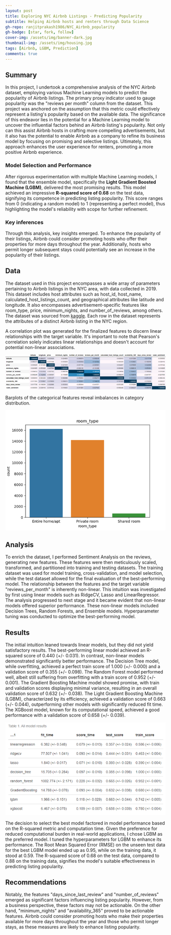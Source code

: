 ```yaml
---
layout: post
title: Exploring NYC Airbnb Listings - Predicting Popularity
subtitle: Helping Airbnb hosts and renters through Data Science
gh-repo: ranjitprakash1986/NYC_Airbnb_popularity
gh-badge: [star, fork, follow]
cover-img: /assets/img/banner-dark.jpg
thumbnail-img: /assets/img/housing.jpg
tags: [Airbnb, LGBM, Prediction]
comments: true
---
```

## Summary

In this project, I undertook a comprehensive analysis of the NYC Airbnb dataset, employing various Machine Learning models to predict the popularity of Airbnb listings. The primary proxy indicator used to gauge popularity was the "reviews per month" column from the dataset. This project was anchored on the assumption that this metric could effectively represent a listing's popularity based on the available data. The significance of this endeavor lies in the potential for a Machine Learning model to uncover the influential factors behind an Airbnb listing's popularity. Not only can this assist Airbnb hosts in crafting more compelling advertisements, but it also has the potential to enable Airbnb as a company to refine its business model by focusing on promising and selective listings. Ultimately, this approach enhances the user experience for renters, promoting a more positive Airbnb experience.

### Model Selection and Performance

After rigorous experimentation with multiple Machine Learning models, I found that the ensemble model, specifically the **Light Gradient Boosted Machine (LGBM)**, delivered the most promising results. This model achieved an impressive **R-squared score of 0.68** on the test data, signifying its competence in predicting listing popularity. This score ranges from 0 (indicating a random model) to 1 (representing a perfect model), thus highlighting the model's reliability with scope for further refinement.

### Key inferences

Through this analysis, key insights emerged. To enhance the popularity of their listings, Airbnb could consider promoting hosts who offer their properties for more days throughout the year. Additionally, hosts who permit longer subsequent stays could potentially see an increase in the popularity of their listings.

## Data

The dataset used in this project encompasses a wide array of parameters pertaining to Airbnb listings in the NYC area, with data collected in 2019. This dataset includes host attributes such as host_id, host_name, calculated_host_listings_count, and geographical attributes like latitude and longitude. It also encompasses advertisement-specific features like room_type, price, minimum_nights, and number_of_reviews, among others. The dataset was sourced from [kaggle](https://www.kaggle.com/datasets/dgomonov/new-york-city-airbnb-open-data). Each row in the dataset represents the attributes of a distinct Airbnb listing in the NYC region.

A correlation plot was generated for the finalized features to discern linear relationships with the target variable. It's important to note that Pearson's correlation solely indicates linear relationships and doesn't account for potential non-linear associations.

![correlation_plot](../assets/img/correlation_plot_nyc_airbnb.png)

Barplots of the categorical features reveal imbalances in category distribution.

![count_barplot_room_type](../assets/img/count_barplot_room_type_nyc_airbnb.png)

## Analysis

To enrich the dataset, I performed Sentiment Analysis on the reviews, generating new features. These features were then meticulously scaled, transformed, and partitioned into training and testing datasets. The training dataset was used for model training, cross-validation, and model selection, while the test dataset allowed for the final evaluation of the best-performing model. The relationship between the features and the target variable "reviews_per_month" is inherently non-linear. This intuition was investigated by first using linear models such as RidgeCV, Lasso and LinearRegressor. The analysis progressed to next stage and it became evident that non-linear models offered superior performance. These non-linear models included Decision Trees, Random Forests, and Ensemble models. Hyperparameter tuning was conducted to optimize the best-performing model.

## Results

The initial intuition leaned towards linear models, but they did not yield satisfactory results. The best-performing linear model achieved an R-squared score of 0.440 (+/- 0.031). In contrast, non-linear models demonstrated significantly better performance. The Decision Tree model, while overfitting, achieved a perfect train score of 1.000 (+/- 0.000) and a validation score of 0.355 (+/- 0.098). The Random Forest model performed well, albeit still suffering from overfitting with a train score of 0.952 (+/- 0.001). The Gradient Boosting Machine model showed promise, with train and validation scores displaying minimal variance, resulting in an overall validation score of 0.632 (+/- 0.038). The Light Gradient Boosting Machine (LGBM), characterized by its efficiency, achieved a validation score of 0.663 (+/- 0.044), outperforming other models with significantly reduced fit time. The XGBoost model, known for its computational speed, achieved a good performance with a validation score of 0.658 (+/- 0.039).

![model_results](../assets/img/model_results_nyc_airbnb.png)

The decision to select the best model factored in model performance based on the R-squared metric and computation time. Given the preference for reduced computational burden in real-world applications, I chose LGBM as the preferred model. I tuned the hyperparameters for LGBM to enhance its performance. The Root Mean Squared Error (RMSE) on the unseen test data for the best LGBM model ended up as 0.95, while on the training data, it stood at 0.59. The R-squared score of 0.68 on the test data, compared to 0.88 on the training data, signifies the model's suitable effectiveness in predicting listing popularity.

## Recommendations

Notably, the features "days_since_last_review" and "number_of_reviews" emerged as significant factors influencing listing popularity. However, from a business perspective, these factors may not be actionable. On the other hand, "minimum_nights" and "availability_365" proved to be actionable features. Airbnb could consider promoting hosts who make their properties available for more days throughout the year and those who permit longer stays, as these measures are likely to enhance listing popularity.
